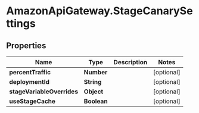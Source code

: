 # AmazonApiGateway.StageCanarySettings

## Properties

Name | Type | Description | Notes
------------ | ------------- | ------------- | -------------
**percentTraffic** | **Number** |  | [optional] 
**deploymentId** | **String** |  | [optional] 
**stageVariableOverrides** | **Object** |  | [optional] 
**useStageCache** | **Boolean** |  | [optional] 


